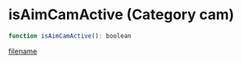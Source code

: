 # isAimCamActive (Category cam)

```js
function isAimCamActive(): boolean
```

[filename](isAimCamActive_m.md ':include')